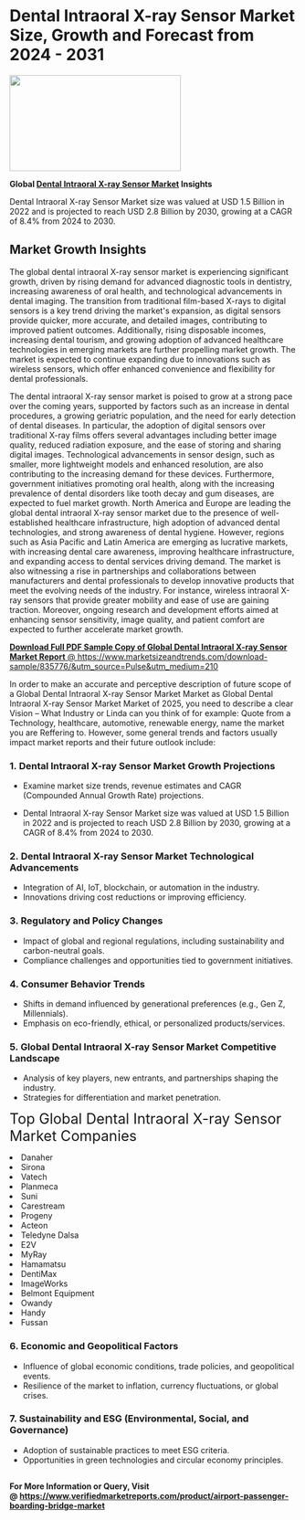 <H1>Dental Intraoral X-ray Sensor Market Size, Growth and Forecast from 2024 - 2031</H1><img class="aligncenter size-medium wp-image-584254" src="https://thirdeyenews.in/wp-content/uploads/2024/09/Global-Market-Research-300x168.jpeg" alt="" width="300" height="168" /><p><strong>Global&nbsp;<a href="https://www.marketsizeandtrends.com/download-sample/835776/&amp;utm_source=Pulse&amp;utm_medium=210">Dental Intraoral X-ray Sensor Market</a> Insights</strong></p><p>Dental Intraoral X-ray Sensor Market size was valued at USD 1.5 Billion in 2022 and is projected to reach USD 2.8 Billion by 2030, growing at a CAGR of 8.4% from 2024 to 2030.</p><p><h2>Market Growth Insights</h2> <p>The global dental intraoral X-ray sensor market is experiencing significant growth, driven by rising demand for advanced diagnostic tools in dentistry, increasing awareness of oral health, and technological advancements in dental imaging. The transition from traditional film-based X-rays to digital sensors is a key trend driving the market's expansion, as digital sensors provide quicker, more accurate, and detailed images, contributing to improved patient outcomes. Additionally, rising disposable incomes, increasing dental tourism, and growing adoption of advanced healthcare technologies in emerging markets are further propelling market growth. The market is expected to continue expanding due to innovations such as wireless sensors, which offer enhanced convenience and flexibility for dental professionals.</p> <p><a href="#"></a></p> <p>The dental intraoral X-ray sensor market is poised to grow at a strong pace over the coming years, supported by factors such as an increase in dental procedures, a growing geriatric population, and the need for early detection of dental diseases. In particular, the adoption of digital sensors over traditional X-ray films offers several advantages including better image quality, reduced radiation exposure, and the ease of storing and sharing digital images. Technological advancements in sensor design, such as smaller, more lightweight models and enhanced resolution, are also contributing to the increasing demand for these devices. Furthermore, government initiatives promoting oral health, along with the increasing prevalence of dental disorders like tooth decay and gum diseases, are expected to fuel market growth. North America and Europe are leading the global dental intraoral X-ray sensor market due to the presence of well-established healthcare infrastructure, high adoption of advanced dental technologies, and strong awareness of dental hygiene. However, regions such as Asia Pacific and Latin America are emerging as lucrative markets, with increasing dental care awareness, improving healthcare infrastructure, and expanding access to dental services driving demand. The market is also witnessing a rise in partnerships and collaborations between manufacturers and dental professionals to develop innovative products that meet the evolving needs of the industry. For instance, wireless intraoral X-ray sensors that provide greater mobility and ease of use are gaining traction. Moreover, ongoing research and development efforts aimed at enhancing sensor sensitivity, image quality, and patient comfort are expected to further accelerate market growth. <p><a href="#"></p><p><span class=""><strong>Download Full PDF Sample Copy of Global Dental Intraoral X-ray Sensor Market Report</strong> @ <a href="https://www.marketsizeandtrends.com/download-sample/835776/&amp;utm_source=Pulse&amp;utm_medium=210" target="_blank">https://www.marketsizeandtrends.com/download-sample/835776/&amp;utm_source=Pulse&amp;utm_medium=210</a></span></p><p>In order to make an accurate and perceptive description of future scope of a Global&nbsp;Dental Intraoral X-ray Sensor Market Market as Global&nbsp;Dental Intraoral X-ray Sensor Market Market of 2025, you need to describe a clear Vision &ndash; What Industry or Linda can you think of for example: Quote from a Technology, healthcare, automotive, renewable energy, name the market you are Reffering to. However, some general trends and factors usually impact market reports and their future outlook include:</p><h3>1.&nbsp;<strong>Dental Intraoral X-ray Sensor Market Growth Projections</strong></h3><ul><li>Examine market size trends, revenue estimates and CAGR (Compounded Annual Growth Rate) projections.</li><li><p>Dental Intraoral X-ray Sensor Market size was valued at USD 1.5 Billion in 2022 and is projected to reach USD 2.8 Billion by 2030, growing at a CAGR of 8.4% from 2024 to 2030.</p></li></ul><h3>2.&nbsp;<strong>Dental Intraoral X-ray Sensor Market Technological Advancements</strong></h3><ul><li>Integration of AI, IoT, blockchain, or automation in the industry.</li><li>Innovations driving cost reductions or improving efficiency.</li></ul><h3>3.&nbsp;<strong>Regulatory and Policy Changes</strong></h3><ul><li>Impact of global and regional regulations, including sustainability and carbon-neutral goals.</li><li>Compliance challenges and opportunities tied to government initiatives.</li></ul><h3>4.&nbsp;<strong>Consumer Behavior Trends</strong></h3><ul><li>Shifts in demand influenced by generational preferences (e.g., Gen Z, Millennials).</li><li>Emphasis on eco-friendly, ethical, or personalized products/services.</li></ul><h3>5.&nbsp;<strong>Global Dental Intraoral X-ray Sensor Market Competitive Landscape</strong></h3><ul><li>Analysis of key players, new entrants, and partnerships shaping the industry.</li><li>Strategies for differentiation and market penetration.</li></ul><p data-pm-slice="1 1 []"><span style="color: inherit; font-family: inherit; font-size: 25px;">Top Global Dental Intraoral X-ray Sensor Market Companies</span></p><div class="" data-test-id=""><p><li>Danaher</li><li> Sirona</li><li> Vatech</li><li> Planmeca</li><li> Suni</li><li> Carestream</li><li> Progeny</li><li> Acteon</li><li> Teledyne Dalsa</li><li> E2V</li><li> MyRay</li><li> Hamamatsu</li><li> DentiMax</li><li> ImageWorks</li><li> Belmont Equipment</li><li> Owandy</li><li> Handy</li><li> Fussan</li></p></div><h3>6.&nbsp;<strong>Economic and Geopolitical Factors</strong></h3><ul><li>Influence of global economic conditions, trade policies, and geopolitical events.</li><li>Resilience of the market to inflation, currency fluctuations, or global crises.</li></ul><h3>7.&nbsp;<strong>Sustainability and ESG (Environmental, Social, and Governance)</strong></h3><ul><li>Adoption of sustainable practices to meet ESG criteria.</li><li>Opportunities in green technologies and circular economy principles.</li></ul><h2><strong style="font-size: 14px;">For More Information or Query, Visit @&nbsp;</strong><a style="background-color: #ffffff; font-size: 14px;" href="https://www.marketsizeandtrends.com/report/dental-intraoral-x-ray-sensor-market/" target="_blank">https://www.verifiedmarketreports.com/product/airport-passenger-boarding-bridge-market</a></h2>

